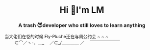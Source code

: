 <h1 align="center"> Hi 👋I'm LM</h1>

<h3 align="center">A trash 😈developer who still loves to learn anything</h3>




当大佬们在卷的时候
  Fly-Pluche还在与周公约会 ~ ~ ~                      
　　 ⊂⌒／ヽ-、＿_
　／⊂_/＿＿＿＿ ／
　￣￣￣￣￣￣￣
